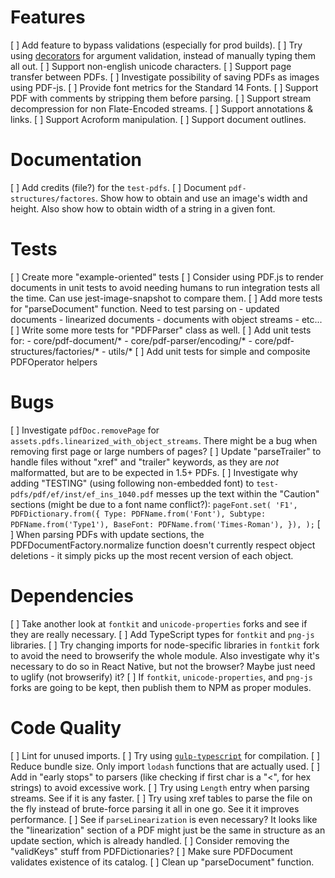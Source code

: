 # Features
[ ] Add feature to bypass validations (especially for prod builds).
[ ] Try using [decorators](http://www.typescriptlang.org/docs/handbook/decorators.html)
    for argument validation, instead of manually typing them all out.
[ ] Support non-english unicode characters.
[ ] Support page transfer between PDFs.
[ ] Investigate possibility of saving PDFs as images using PDF-js.
[ ] Provide font metrics for the Standard 14 Fonts.
[ ] Support PDF with comments by stripping them before parsing.
[ ] Support stream decompression for non Flate-Encoded streams.
[ ] Support annotations & links.
[ ] Support Acroform manipulation.
[ ] Support document outlines.

# Documentation
[ ] Add credits (file?) for the `test-pdfs`.
[ ] Document `pdf-structures/factores`. Show how to obtain and use an image's
    width and height. Also show how to obtain width of a string in a given font.

# Tests
[ ] Create more "example-oriented" tests
[ ] Consider using PDF.js to render documents in unit tests to avoid needing
    humans to run integration tests all the time. Can use jest-image-snapshot to
    compare them.
[ ] Add more tests for "parseDocument" function. Need to test parsing on
      - updated documents
      - linearized documents
      - documents with object streams
      - etc...
[ ] Write some more tests for "PDFParser" class as well.
[ ] Add unit tests for:
      - core/pdf-document/*
      - core/pdf-parser/encoding/*
      - core/pdf-structures/factories/*
      - utils/*
[ ] Add unit tests for simple and composite PDFOperator helpers

# Bugs
[ ] Investigate `pdfDoc.removePage` for `assets.pdfs.linearized_with_object_streams`.
    There might be a bug when removing first page or large numbers of pages?
[ ] Update "parseTrailer" to handle files without "xref" and "trailer" keywords,
    as they are _not_ malformatted, but are to be expected in 1.5+ PDFs.
[ ] Investigate why adding "TESTING" (using following non-embedded font) to
    `test-pdfs/pdf/ef/inst/ef_ins_1040.pdf` messes up the text within the
    "Caution" sections (might be due to a font name conflict?):
    ```
      pageFont.set(
        'F1',
        PDFDictionary.from({
          Type: PDFName.from('Font'),
          Subtype: PDFName.from('Type1'),
          BaseFont: PDFName.from('Times-Roman'),
        }),
      );
    ```
[ ] When parsing PDFs with update sections, the PDFDocumentFactory.normalize
    function doesn't currently respect object deletions - it simply picks up the
    most recent version of each object.

# Dependencies
[ ] Take another look at `fontkit` and `unicode-properties` forks and see if
    they are really necessary.
[ ] Add TypeScript types for `fontkit` and `png-js` libraries.
[ ] Try changing imports for node-specific libraries in `fontkit` fork to avoid
    the need to browserify the whole module. Also investigate why it's necessary
    to do so in React Native, but not the browser? Maybe just need to uglify
    (not browserify) it?
[ ] If `fontkit`, `unicode-properties`, and `png-js` forks are going to be kept,
    then publish them to NPM as proper modules.

# Code Quality
[ ] Lint for unused imports.
[ ] Try using [`gulp-typescript`](https://github.com/ivogabe/gulp-typescript)
    for compilation.
[ ] Reduce bundle size. Only import `lodash` functions that are actually used.
[ ] Add in "early stops" to parsers (like checking if first char is a "<", for
    hex strings) to avoid excessive work.
[ ] Try using `Length` entry when parsing streams. See if it is any faster.
[ ] Try using xref tables to parse the file on the fly instead of brute-force
    parsing it all in one go. See it it improves performance.
[ ] See if `parseLinearization` is even necessary? It looks like the
    "linearization" section of a PDF might just be the same in structure as an
     update section, which is already handled.
[ ] Consider removing the "validKeys" stuff from PDFDictionaries?
[ ] Make sure PDFDocument validates existence of its catalog.
[ ] Clean up "parseDocument" function.
